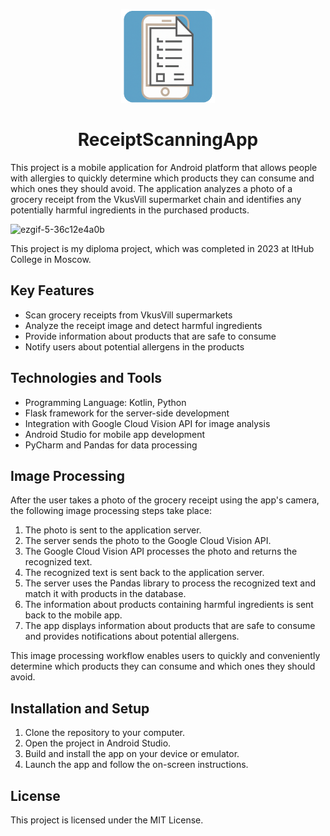<p align="center">  
  <img src="icon.png" width=150 height=150>
</p>

<h1 align="center">ReceiptScanningApp</h1>

This project is a mobile application for Android platform that allows people with allergies to quickly determine which products they can consume and which ones they should avoid. The application analyzes a photo of a grocery receipt from the VkusVill supermarket chain and identifies any potentially harmful ingredients in the purchased products.

![ezgif-5-36c12e4a0b](https://github.com/kuronekozero/ReceiptScanningAppVkusVill/assets/80159807/762d2ff6-ca3b-431a-b848-25fbca1fbc37)

This project is my diploma project, which was completed in 2023 at ItHub College in Moscow.

## Key Features

- Scan grocery receipts from VkusVill supermarkets
- Analyze the receipt image and detect harmful ingredients
- Provide information about products that are safe to consume
- Notify users about potential allergens in the products

## Technologies and Tools

- Programming Language: Kotlin, Python
- Flask framework for the server-side development
- Integration with Google Cloud Vision API for image analysis
- Android Studio for mobile app development
- PyCharm and Pandas for data processing

## Image Processing

After the user takes a photo of the grocery receipt using the app's camera, the following image processing steps take place:

1. The photo is sent to the application server.
2. The server sends the photo to the Google Cloud Vision API.
3. The Google Cloud Vision API processes the photo and returns the recognized text.
4. The recognized text is sent back to the application server.
5. The server uses the Pandas library to process the recognized text and match it with products in the database.
6. The information about products containing harmful ingredients is sent back to the mobile app.
7. The app displays information about products that are safe to consume and provides notifications about potential allergens.

This image processing workflow enables users to quickly and conveniently determine which products they can consume and which ones they should avoid.

## Installation and Setup

1. Clone the repository to your computer.
2. Open the project in Android Studio.
3. Build and install the app on your device or emulator.
4. Launch the app and follow the on-screen instructions.

## License

This project is licensed under the MIT License.
